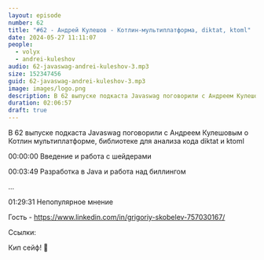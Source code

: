 ```yaml
---
layout: episode
number: 62
title: "#62 - Андрей Кулешов - Котлин-мультиплатформа, diktat, ktoml"
date: 2024-05-27 11:11:07
people:
  - volyx
  - andrei-kuleshov
audio: 62-javaswag-andrei-kuleshov-3.mp3
size: 152347456          
guid: 62-javaswag-andrei-kuleshov-3.mp3
image: images/logo.png
description: В 62 выпуске подкаста Javaswag поговорили с Андреем Кулешовым о Котлин мультиплатформе, библиотеке для анализа кода diktat и ktoml
duration: 02:06:57
draft: true
---
```


В 62 выпуске подкаста Javaswag поговорили с Андреем Кулешовым о Котлин мультиплатформе, библиотеке для анализа кода diktat и ktoml

00:00:00 Введение и работа с шейдерами

00:03:49 Разработка в Java и работа над биллингом

...

01:29:31 Непопулярное мнение

Гость - https://www.linkedin.com/in/grigoriy-skobelev-757030167/

Ссылки:

Кип сейф! 🖖